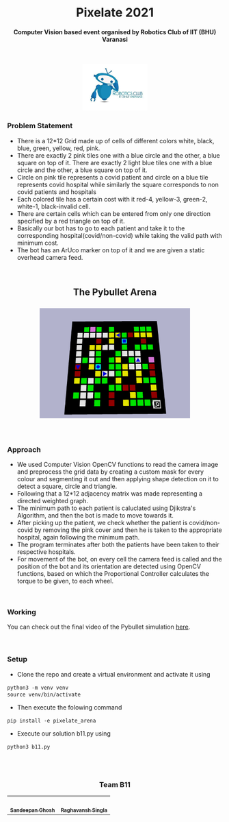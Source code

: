 <html>
<body>
    
<h1 align=center>Pixelate 2021 </h1>
    
<h4 align=center>Computer Vision based event organised by Robotics Club of IIT (BHU) Varanasi</h4><br>
    
<p align=center>
    <img src="https://github.com/san2130/Pixelate-21/blob/main/robo%20(1).jpg" width="30%"/>
</p>
    
<h3> Problem Statement</h3>

- There is a 12*12 Grid made up of cells of different colors white, black, blue, green, yellow, red, pink.
- There are exactly 2 pink tiles one with a blue circle and the other, a blue square on top of it. There are exactly 2 light blue tiles one with a blue circle and the other, a blue square on top of it. 
- Circle on pink tile represents a covid patient and circle on a blue tile represents covid hospital while similarly the square corresponds to non covid patients and hospitals
- Each colored tile has a certain cost with it red-4, yellow-3, green-2, white-1, black-invalid cell.
- There are certain cells which can be entered from only one direction specified by a red triangle on top of it. 
- Basically our bot has to go to each patient and take it to the corresponding hospital(covid/non-covid) while taking the valid path with minimum cost. 
- The bot has an ArUco marker on top of it and we are given a static overhead camera feed. 
<br> 

<h2 align="center">The Pybullet Arena<br><br><img src="https://github.com/san2130/Pixelate-21/blob/main/Arena.png" width="70%"/></h2> 
<br>
    
### Approach

- We used Computer Vision OpenCV functions to read the camera image and preprocess the grid data by creating a custom mask for every colour and segmenting it out and then applying shape detection on it to detect a square, circle and triangle. 
- Following that a 12*12 adjacency matrix was made representing a directed weighted graph. 
- The minimum path to each patient is caluclated using Djikstra's Algorithm, and then the bot is made to move towards it. 
- After picking up the patient, we check whether the patient is covid/non-covid by removing the pink cover and then he is taken to the appropriate hospital, again following the minimum path. 
- The program terminates after both the patients have been taken to their respective hospitals. 
- For movement of the bot, on every cell the camera feed is called and the position of the bot and its orientation are detected using OpenCV functions, based on which the Proportional Controller calculates the torque to be given, to each wheel.  
    
<br>

### Working
You can check out the final video of the Pybullet simulation [here](https://drive.google.com/file/d/1RNXEZoWE4vzxKnGCpUiqtI4abuo0aFy0/view?usp=sharing).  
<br>
<br>
### Setup  
- Clone the repo and create a virtual environment and activate it using 
```
python3 -m venv venv
source venv/bin/activate
```
- Then execute the folowing command
``` 
pip install -e pixelate_arena
```  
- Execute our solution b11.py using 
```
python3 b11.py
```
<br>
<br>  

<h3 align=center>Team B11</h3>
    
<table align=center>
   <td align="center">
      <a href="https://github.com/san2130">
         <img src="https://avatars2.githubusercontent.com/u/60649618?s=460&v=4" width="100px;" alt=""/>
         <br />
         <sub>
            <b>Sandeepan Ghosh</b>
         </sub>
      </a>
      <br />
   </td>
   <td align="center">
      <a href="/">
         <img src="" alt=""/>
         <br />
         <sub>
            <b>Raghavansh Singla</b>
         </sub>
      </a>
      <br />
   </td>
</table>
 
</body>
</html>
